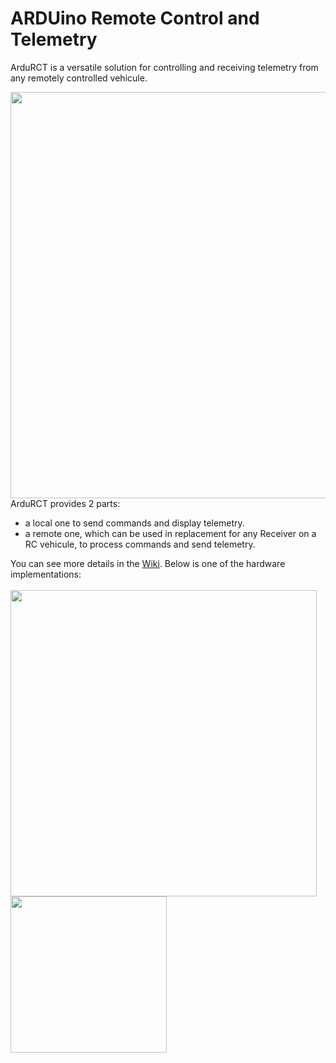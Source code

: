 # ARDUino Remote Control and Telemetry #

ArduRCT is a versatile solution for controlling and receiving telemetry from any remotely controlled vehicule.

<img src='http://ardurct.googlecode.com/svn/images/ArduRCT_concept.png' width='650'>

<br>
ArduRCT provides 2 parts:<br>
<ul><li>a local one to send commands and display telemetry.<br>
</li><li>a remote one, which can be used in replacement for any Receiver on a RC vehicule, to  process commands and send telemetry.</li></ul>

You can see more details in the <a href='ArduRCT.md'>Wiki</a>. Below is one of the hardware implementations:<br><br>
<a href='http://ardurct.googlecode.com/svn/images/ArduRC.png'>
<img src='http://ardurct.googlecode.com/svn/images/ArduRC.png' width='490'><a>
<a href='http://ardurct.googlecode.com/svn/images/Remotuino.png'>
<img src='http://ardurct.googlecode.com/svn/images/Remotuino.png' width='250'><a>